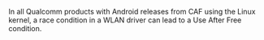 In all Qualcomm products with Android releases from CAF using the Linux kernel, a race condition in a WLAN driver can lead to a Use After Free condition.